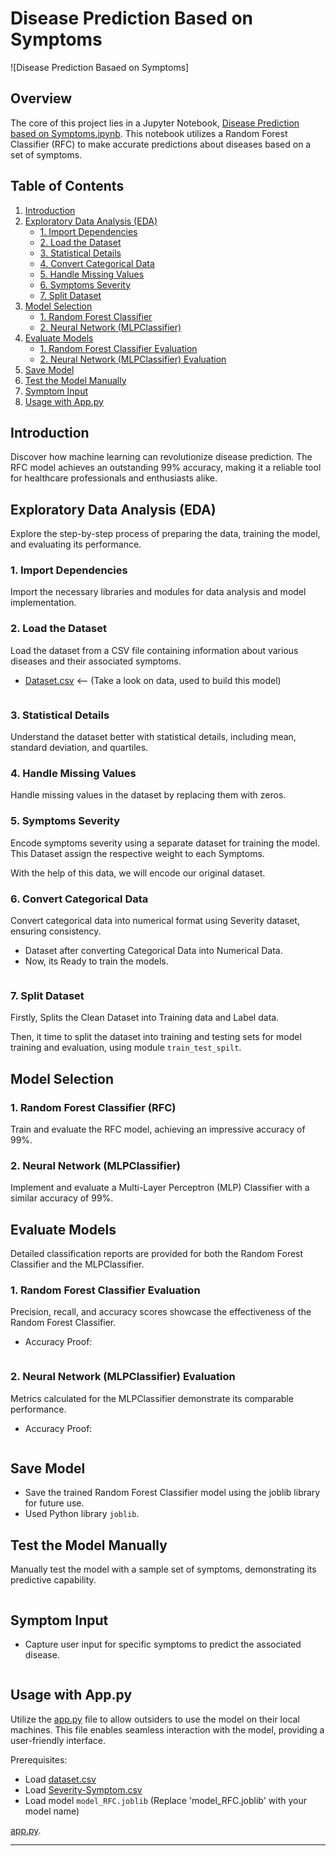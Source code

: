 # Disease Prediction Based on Symptoms

![Disease Prediction Basaed on Symptoms]

## Overview

The core of this project lies in a Jupyter Notebook, [Disease Prediction based on Symptoms.ipynb](Disease_Prediction_based_on_symptoms.ipynb). This notebook utilizes a Random Forest Classifier (RFC) to make accurate predictions about diseases based on a set of symptoms.

## Table of Contents

1. [Introduction](#introduction)
2. [Exploratory Data Analysis (EDA)](#eda)
   - [1. Import Dependencies](#dependencies)
   - [2. Load the Dataset](#load-dataset)
   - [3. Statistical Details](#statistical-details)
   - [4. Convert Categorical Data](#convert-categorical)
   - [5. Handle Missing Values](#handle-missing)
   - [6. Symptoms Severity](#symptoms-severity)
   - [7. Split Dataset](#split-dataset)
3. [Model Selection](#model-selection)
   - [1. Random Forest Classifier](#random-forest)
   - [2. Neural Network (MLPClassifier)](#neural-network)
4. [Evaluate Models](#evaluate-models)
   - [1. Random Forest Classifier Evaluation](#evaluate-rfc)
   - [2. Neural Network (MLPClassifier) Evaluation](#evaluate-mlpc)
5. [Save Model](#save-model)
6. [Test the Model Manually](#test-manually)
7. [Symptom Input](#symptom-input)
8. [Usage with App.py](#usage-with-app)

## Introduction <a name="introduction"></a>

Discover how machine learning can revolutionize disease prediction. The RFC model achieves an outstanding 99% accuracy, making it a reliable tool for healthcare professionals and enthusiasts alike.

## Exploratory Data Analysis (EDA) <a name="eda"></a>

Explore the step-by-step process of preparing the data, training the model, and evaluating its performance.

### 1. Import Dependencies <a name="dependencies"></a>

Import the necessary libraries and modules for data analysis and model implementation.

### 2. Load the Dataset <a name="load-dataset"></a>

Load the dataset from a CSV file containing information about various diseases and their associated symptoms.

- [Dataset.csv](Dataset/dataset.csv) <-- (Take a look on data, used to build this model)

<div style="display: flex;">
</div>

### 3. Statistical Details <a name="statistical-details"></a>

Understand the dataset better with statistical details, including mean, standard deviation, and quartiles.


### 4. Handle Missing Values <a name="handle-missing"></a>

Handle missing values in the dataset by replacing them with zeros.


### 5. Symptoms Severity <a name="symptoms-severity"></a>

Encode symptoms severity using a separate dataset for training the model. This Dataset assign the respective weight to each Symptoms.


With the help of this data, we will encode our original dataset.

### 6. Convert Categorical Data <a name="convert-categorical"></a>

Convert categorical data into numerical format using Severity dataset, ensuring consistency.
- Dataset after converting Categorical Data into Numerical Data.
- Now, its Ready to train the models.

<div style="display: flex;">
</div>

### 7. Split Dataset <a name="split-dataset"></a>
Firstly, Splits the Clean Dataset into Training data and Label data.


Then, it time to split the dataset into training and testing sets for model training and evaluation, using module `train_test_spilt`.

## Model Selection <a name="model-selection"></a>

### 1. Random Forest Classifier (RFC) <a name="random-forest"></a>

Train and evaluate the RFC model, achieving an impressive accuracy of 99%.

### 2. Neural Network (MLPClassifier) <a name="neural-network"></a>

Implement and evaluate a Multi-Layer Perceptron (MLP) Classifier with a similar accuracy of 99%.

## Evaluate Models <a name="evaluate-models"></a>

Detailed classification reports are provided for both the Random Forest Classifier and the MLPClassifier.

### 1. Random Forest Classifier Evaluation <a name="evaluate-rfc"></a>

Precision, recall, and accuracy scores showcase the effectiveness of the Random Forest Classifier.
 - Accuracy Proof:
<div style="display: flex;">
</div>

### 2. Neural Network (MLPClassifier) Evaluation <a name="evaluate-mlpc"></a>

Metrics calculated for the MLPClassifier demonstrate its comparable performance.
- Accuracy Proof:
<div style="display: flex;">
</div>

## Save Model <a name="save-model"></a>

- Save the trained Random Forest Classifier model using the joblib library for future use.
- Used Python library `joblib`.


## Test the Model Manually <a name="test-manually"></a>

Manually test the model with a sample set of symptoms, demonstrating its predictive capability.

<div style="display: flex;">
</div>

## Symptom Input <a name="symptom-input"></a>

- Capture user input for specific symptoms to predict the associated disease.

<div style="display: flex;">
</div>

## Usage with App.py <a name="usage-with-app"></a>

Utilize the [app.py](app.py) file to allow outsiders to use the model on their local machines. This file enables seamless interaction with the model, providing a user-friendly interface.

Prerequisites: 
- Load [dataset.csv](Dataset/dataset.csv)
- Load  [Severity-Symptom.csv](Dataset/Symptom-severity.csv) 
- Load model `model_RFC.joblib` (Replace 'model_RFC.joblib' with your model name)

 [app.py](app.py).

---

